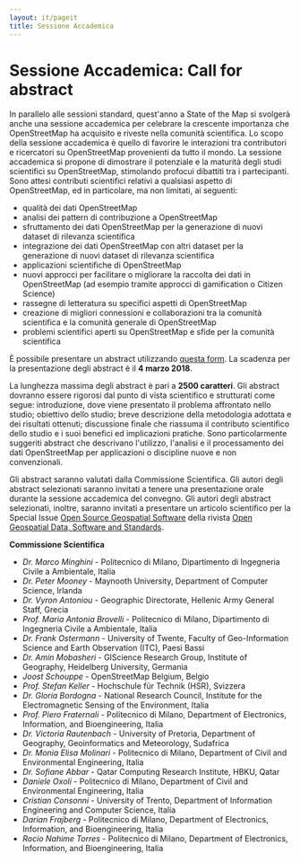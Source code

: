 ```yaml
---
layout: it/pageit
title: Sessione Accademica
---
```



# Sessione Accademica: Call for abstract

In parallelo alle sessioni standard, quest'anno a State of the Map si svolgerà anche una sessione accademica per celebrare la crescente importanza che OpenStreetMap ha acquisito e riveste nella comunità scientifica. Lo scopo della sessione accademica è quello di favorire le interazioni tra contributori e ricercatori su OpenStreetMap provenienti da tutto il mondo. La sessione accademica si propone di dimostrare il potenziale e la maturità degli studi scientifici su OpenStreetMap, stimolando profocui dibattiti tra i partecipanti. Sono attesi contributi scientifici relativi a qualsiasi aspetto di OpenStreetMap, ed in particolare, ma non limitati, ai seguenti:

- qualità dei dati OpenStreetMap
- analisi dei pattern di contribuzione a OpenStreetMap
- sfruttamento dei dati OpenStreetMap per la generazione di nuovi dataset di rilevanza scientifica
- integrazione dei dati OpenStreetMap con altri dataset per la generazione di nuovi dataset di rilevanza scientifica
- applicazioni scientifiche di OpenStreetMap
- nuovi approcci per facilitare o migliorare la raccolta dei dati in OpenStreetMap (ad esempio tramite approcci di gamification o Citizen Science)
- rassegne di letteratura su specifici aspetti di OpenStreetMap
- creazione di migliori connessioni e collaborazioni tra la comunità scientifica e la comunità generale di OpenStreetMap
- problemi scientifici aperti su OpenStreetMap e sfide per la comunità scientifica
  
È possibile presentare un abstract utilizzando [questa form](https://docs.google.com/forms/d/e/1FAIpQLSej1MWq6IWdqb0R0LnVutDfR3prJ8FjJeaPeQ1dd1ueaw8GPA/viewform). La scadenza per la presentazione degli abstract è il **4 marzo 2018**.

La lunghezza massima degli abstract è pari a **2500 caratteri**. Gli abstract dovranno essere rigorosi dal punto di vista scientifico e strutturati come segue: introduzione, dove viene presentato il problema affrontato nello studio; obiettivo dello studio; breve descrizione della metodologia adottata e dei risultati ottenuti; discussione finale che riassuma il contributo scientifico dello studio e i suoi benefici ed implicazioni pratiche. Sono particolarmente suggeriti abstract che descrivano l'utilizzo, l'analisi e il processamento dei dati OpenStreetMap per applicazioni o discipline nuove e non convenzionali.

Gli abstract saranno valutati dalla Commissione Scientifica. Gli autori degli abstract selezionati saranno invitati a tenere una presentazione orale durante la sessione accademica del convegno. Gli autori degli abstract selezionati, inoltre, saranno invitati a presentare un articolo scientifico per la Special Issue [Open Source Geospatial Software](https://opengeospatialdata.springeropen.com/osgs) della rivista [Open Geospatial Data, Software and Standards](https://opengeospatialdata.springeropen.com/).

        
**Commissione Scientifica**

- *Dr. Marco Minghini* - Politecnico di Milano, Dipartimento di Ingegneria Civile a Ambientale, Italia
- *Dr. Peter Mooney* - Maynooth University, Department of Computer Science, Irlanda
- *Dr. Vyron Antoniou* - Geographic Directorate, Hellenic Army General Staff, Grecia
- *Prof. Maria Antonia Brovelli* - Politecnico di Milano, Dipartimento di Ingegneria Civile a Ambientale, Italia
- *Dr. Frank Ostermann* - University of Twente, Faculty of Geo-Information Science and Earth Observation (ITC), Paesi Bassi
- *Dr. Amin Mobasheri* - GIScience Research Group, Institute of Geography, Heidelberg University, Germania
- *Joost Schouppe* - OpenStreetMap Belgium, Belgio
- *Prof. Stefan Keller* - Hochschule für Technik (HSR), Svizzera
- *Dr. Gloria Bordogna* - National Research Council, Institute for the Electromagnetic Sensing of the Environment, Italia 
- *Prof. Piero Fraternali* - Politecnico di Milano, Department of Electronics, Information, and Bioengineering, Italia
- *Dr. Victoria Rautenbach* - University of Pretoria, Department of Geography, Geoinformatics and Meteorology, Sudafrica
- *Dr. Monia Elisa Molinari* - Politecnico di Milano, Department of Civil and Environmental Engineering, Italia
- *Dr. Sofiane Abbar* - Qatar Computing Research Institute, HBKU, Qatar
- *Daniele Oxoli* - Politecnico di Milano, Department of Civil and Environmental Engineering, Italia
- *Cristian Consonni* - University of Trento, Department of Information Engineering and Computer Science, Italia
- *Darian Frajberg* - Politecnico di Milano, Department of Electronics, Information, and Bioengineering, Italia
- *Rocio Nahime Torres* - Politecnico di Milano, Department of Electronics, Information, and Bioengineering, Italia
